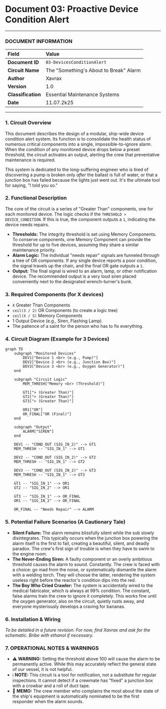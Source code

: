 # Document 03: Proactive Device Condition Alert

---

### **DOCUMENT INFORMATION**

| Field | Value |
| :--- | :--- |
| **Document ID** | `03-DevicesConditionAlert` |
| **Circuit Name** | The "Something's About to Break" Alarm |
| **Author** | Xavrax |
| **Version** | 1.0 |
| **Classification**| Essential Maintenance Systems |
| **Date**| 11.07.2k25 |

---

### 1. Circuit Overview

This document describes the design of a modular, ship-wide device condition alert system. Its function is to consolidate the health status of numerous critical components into a single, impossible-to-ignore alarm. When the condition of any monitored device drops below a preset threshold, the circuit activates an output, alerting the crew that preventative maintenance is required.

This system is dedicated to the long-suffering engineer who is tired of discovering a pump is broken only *after* the ballast is full of water, or that a junction box has failed because the lights just went out. It's the ultimate tool for saying, "I told you so."

### 2. Functional Description

The core of the circuit is a series of "Greater Than" components, one for each monitored device. The logic checks if the `THRESHOLD > DEVICE_CONDITION`. If this is true, the component outputs a `1`, indicating the device needs repairs.

-   **Thresholds:** The integrity threshold is set using Memory Components. To conserve components, one Memory Component can provide the threshold for up to five devices, assuming they share a similar maintenance priority.
-   **Alarm Logic:** The individual "needs repair" signals are funneled through a tree of OR components. If any single device reports a poor condition, the signal travels up the chain, and the final OR gate outputs a `1`.
-   **Output:** The final signal is wired to an alarm, lamp, or other notification device. The recommended output is a very loud siren placed conveniently next to the designated wrench-turner's bunk.

### 3. Required Components (for X devices)

-   `X` Greater Than Components
-   `ceil(3 / 2)` OR Components (to create a logic tree)
-   `ceil(X / 5)` Memory Components
-   1 Output Device (e.g., Siren, Flashing Lamp)
-   The patience of a saint for the person who has to fix everything.

### 4. Circuit Diagram (Example for 3 Devices)

```mermaid
graph TD
    subgraph "Monitored Devices"
        DEV1["Device 1 <br> (e.g., Pump)"]
        DEV2["Device 2 <br> (e.g., Junction Box)"]
        DEV3["Device 3 <br> (e.g., Oxygen Generator)"]
    end

    subgraph "Circuit Logic"
        MEM_THRESH["Memory <br> (Threshold)"]
        
        GT1["> (Greater Than)"]
        GT2["> (Greater Than)"]
        GT3["> (Greater Than)"]

        OR1["OR"]
        OR_FINAL["OR (Final)"]
    end

    subgraph "Output"
        ALARM["SIREN"]
    end

    DEV1 -- "COND_OUT (SIG_IN_2)" --> GT1
    MEM_THRESH -- "SIG_IN_1" --> GT1

    DEV2 -- "COND_OUT (SIG_IN_2)" --> GT2
    MEM_THRESH -- "SIG_IN_1" --> GT2

    DEV3 -- "COND_OUT (SIG_IN_2)" --> GT3
    MEM_THRESH -- "SIG_IN_1" --> GT3

    GT1 -- "SIG_IN_1" --> OR1
    GT2 -- "SIG_IN_2" --> OR1

    GT3 -- "SIG_IN_1" --> OR_FINAL
    OR1 -- "SIG_IN_2" --> OR_FINAL

    OR_FINAL -- "Needs Repair" --> ALARM
```

### 5. Potential Failure Scenarios (A Cautionary Tale)

-   **Silent Failure:** The alarm remains blissfully silent while the sub slowly disintegrates. This typically occurs when the junction box powering the alarm itself is the first to fail, creating a beautiful, silent, and deadly paradox. The crew's first sign of trouble is when they have to swim to the engine room.
-   **The Never-Ending Siren:** A faulty component or an overly ambitious threshold causes the alarm to sound. Constantly. The crew is faced with a choice: go mad from the noise, or systematically dismantle the alarm with a welding torch. They will choose the latter, rendering the system useless right before the reactor's condition dips into the red.
-   **The Boy Who Cried Crawler:** The system is accidentally wired to the medical fabricator, which is always at 99% condition. The constant, false alarms train the crew to ignore it completely. This works fine until the oxygen generator, also on the circuit, quietly rusts away, and everyone mysteriously develops a craving for bananas.

### 6. Installation & Wiring

*To be detailed in a future revision. For now, find Xavrax and ask for the schematic. Bribe with ethanol if necessary.*

### 7. OPERATIONAL NOTES & WARNINGS

-   :warning: **WARNING:** Setting the threshold above 100 will cause the alarm to be permanently active. While this may accurately reflect the general state of our vessel, it is not helpful.
-   :information_source: **NOTE:** This circuit is a tool for notification, not a substitute for regular inspections. It cannot detect if a crewmate has "fixed" a junction box with a crowbar and a roll of duct tape.
-   :memo: **MEMO:** The crew member who complains the most about the state of the ship's equipment is automatically nominated to be the first responder when the alarm sounds. 